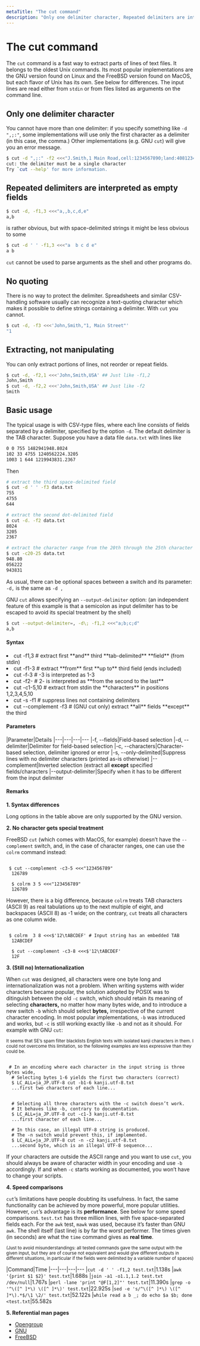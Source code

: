 ```yaml
---
metaTitle: "The cut command"
description: "Only one delimiter character, Repeated delimiters are interpreted as empty fields, No quoting, Extracting, not manipulating, Basic usage"
---
```


# The cut command

The `cut` command is a fast way to extract parts of lines of text files. It belongs to the oldest Unix commands. Its most popular implementations are the GNU version found on Linux and the FreeBSD version found on MacOS, but each flavor of Unix has its own. See below for differences. The input lines are read either from `stdin` or from files listed as arguments on the command line.

## Only one delimiter character

You cannot have more than one delimiter: if you specify something like `-d ",;:"`, some implementations will use only the first character as a delimiter (in this case, the comma.) Other implementations (e.g. GNU `cut`) will give you an error message.

```bash
$ cut -d ",;:" -f2 <<<"J.Smith,1 Main Road,cell:1234567890;land:4081234567"
cut: the delimiter must be a single character
Try `cut --help' for more information.

```

## Repeated delimiters are interpreted as empty fields

```bash
$ cut -d, -f1,3 <<<"a,,b,c,d,e"
a,b

```

is rather obvious, but with space-delimited strings it might be less obvious to some

```bash
$ cut -d ' ' -f1,3 <<<"a  b c d e"
a b

```

`cut` cannot be used to parse arguments as the shell and other programs do.

## No quoting

There is no way to protect the delimiter. Spreadsheets and similar CSV-handling software usually can recognize a text-quoting character which makes it possible to define strings containing a delimiter. With `cut` you cannot.

```bash
$ cut -d, -f3 <<<'John,Smith,"1, Main Street"'
"1

```

## Extracting, not manipulating

You can only extract portions of lines, not reorder or repeat fields.

```bash
$ cut -d, -f2,1 <<<'John,Smith,USA' ## Just like -f1,2
John,Smith
$ cut -d, -f2,2 <<<'John,Smith,USA' ## Just like -f2
Smith

```

## Basic usage

The typical usage is with CSV-type files, where each line consists of fields separated by a delimiter, specified by the option `-d`. The default delimiter is the TAB character. Suppose you have a data file `data.txt` with lines like

```bash
0 0 755 1482941948.8024
102 33 4755 1240562224.3205
1003 1 644 1219943831.2367

```

Then

```bash
# extract the third space-delimited field
$ cut -d ' ' -f3 data.txt
755
4755
644

# extract the second dot-delimited field
$ cut -d. -f2 data.txt
8024
3205
2367

# extract the character range from the 20th through the 25th character
$ cut -c20-25 data.txt
948.80
056222
943831

```

As usual, there can be optional spaces between a switch and its parameter: `-d,` is the same as `-d ,`

GNU `cut` allows specifying an `--output-delimiter` option: (an independent feature of this example is that a semicolon as input delimiter has to be escaped to avoid its special treatment by the shell)

```bash
$ cut --output-delimiter=, -d\; -f1,2 <<<"a;b;c;d"
a,b

```

#### Syntax

<li>
cut -f1,3 # extract first **and** third **tab-delimited** **field** (from stdin)
</li>
<li>
cut -f1-3 # extract **from** first **up to** third field (ends included)
</li>
<li>
cut -f-3 # -3 is interpreted as 1-3
</li>
<li>
cut -f2- # 2- is interpreted as **from the second to the last**
</li>
<li>
cut -c1-5,10 # extract from stdin the **characters** in positions 1,2,3,4,5,10
</li>
<li>
cut -s -f1 # suppress lines not containing delimiters
</li>
<li>
cut --complement -f3 # (GNU cut only) extract **all** fields **except** the third
</li>

#### Parameters

|Parameter|Details
|---|---|---|---
|-f, --fields|Field-based selection
|-d, --delimiter|Delimiter for field-based selection
|-c, --characters|Character-based selection, delimiter ignored or error
|-s, --only-delimited|Suppress lines with no delimiter characters (printed as-is otherwise)
|--complement|Inverted selection (extract all **except** specified fields/characters
|--output-delimiter|Specify when it has to be different from the input delimiter

#### Remarks

**1. Syntax differences**

Long options in the table above are only supported by the GNU version.

**2. No character gets special treatment**

FreeBSD `cut` (which comes with MacOS, for example) doesn’t have the `--complement` switch, and, in the case of character ranges, one can use the `colrm` command instead:

```

 $ cut --complement -c3-5 <<<"123456789"
  126789

  $ colrm 3 5 <<<"123456789"
  126789

```

However, there is a big difference, because `colrm` treats TAB characters (ASCII 9) as real tabulations up to the next multiple of eight, and backspaces (ASCII 8) as -1 wide; on the contrary, `cut` treats all characters as one column wide.

```

 $ colrm  3 8 <<<$'12\tABCDEF' # Input string has an embedded TAB
  12ABCDEF

  $ cut --complement -c3-8 <<<$'12\tABCDEF'
  12F

```

**3. (Still no) Internationalization**

When `cut` was designed, all characters were one byte long and internationalization was not a problem. When writing systems with wider characters became popular, the solution adopted by POSIX was to ditinguish between the old `-c` switch, which should retain its meaning of selecting **characters,** no matter how many bytes wide, and to introduce a new switch `-b` which should select **bytes,** irrespective of the current character encoding. In most popular implementations, `-b` was introduced and works, but `-c` is still working exactly like `-b` and not as it should. For example with GNU `cut`:

<sup>It seems that SE’s spam filter blacklists English texts with isolated kanji characters in them. I could not overcome this limitation, so the following examples are less expressive than they could be.</sup>

```

 # In an encoding where each character in the input string is three bytes wide,
  # Selecting bytes 1-6 yields the first two characters (correct)
  $ LC_ALL=ja_JP.UTF-8 cut -b1-6 kanji.utf-8.txt
  ...first two characters of each line...


  # Selecting all three characters with the -c switch doesn’t work.
  # It behaves like -b, contrary to documentation.
  $ LC_ALL=ja_JP.UTF-8 cut -c1-3 kanji.utf-8.txt
  ...first character of each line...

  # In this case, an illegal UTF-8 string is produced.
  # The -n switch would prevent this, if implemented.
  $ LC_ALL=ja_JP.UTF-8 cut -n -c2 kanji.utf-8.txt
  ...second byte, which is an illegal UTF-8 sequence...

```

If your characters are outside the ASCII range and you want to use `cut`, you should always be aware of character width in your encoding and use `-b` accordingly. If and when `-c` starts working as documented, you won’t have to change your scripts.

**4. Speed comparisons**

`cut`’s limitations have people doubting its usefulness. In fact, the same functionality can be achieved by more powerful, more popular utilities. However, `cut`’s advantage is its **performance**. See below for some speed comparisons. `test.txt` has three million lines, with five space-separated fields each. For the `awk` test, `mawk` was used, because it’s faster than GNU `awk`. The shell itself (last line) is by far the worst performer. The times given (in seconds) are what the `time` command gives as **real time**.

<sup>(Just to avoid misunderstandings: all tested commands gave the same output with the given input, but they are of course not equivalent and would give different outputs in different situations, in particular if the fields were delimited by a variable number of spaces)</sup>

|Command|Time
|---|---|---|---
|`cut -d ' ' -f1,2 test.txt`|1.138s
|`awk '{print $1 $2}' test.txt`|1.688s
|`join -a1 -o1.1,1.2 test.txt /dev/null`|1.767s
|`perl -lane 'print "@F[1,2]"' test.txt`|11.390s
|`grep -o '^\([^ ]*\) \([^ ]*\)' test.txt`|22.925s
|`sed -e 's/^\([^ ]*\) \([^ ]*\).*$/\1 \2/' test.txt`|52.122s
|`while read a b _; do echo $a $b; done <test.txt`|55.582s

**5. Referential man pages**

- [Opengroup](http://pubs.opengroup.org/onlinepubs/9699919799/utilities/cut.html#tag_20_28_16)
- [GNU](https://www.gnu.org/software/coreutils/manual/html_node/cut-invocation.html#index-g_t_002dn-669)
- [FreeBSD](https://www.freebsd.org/cgi/man.cgi?query=cut&sektion=1&apropos=0&manpath=netbsd)

